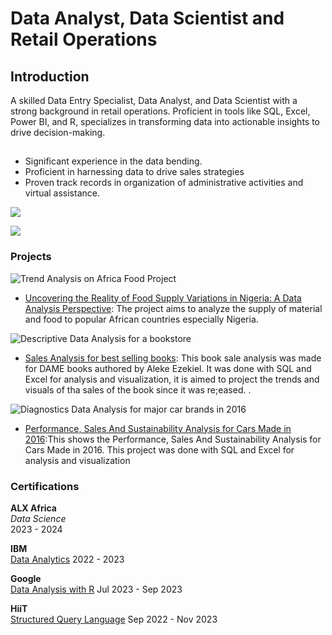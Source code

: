 # Data Analyst, Data Scientist and Retail Operations

## Introduction

A skilled Data Entry Specialist, Data Analyst, and Data Scientist with a strong background in retail operations. Proficient in tools like SQL, Excel, Power BI, and R, specializes in transforming data into actionable insights to drive decision-making.

## 
- Significant experience in the data bending.
- Proficient in harnessing data to drive sales strategies
- Proven track records in organization of administrative activities and virtual assistance.

<a href="https://linkedin.com/in/olabode-shonibare"><img src="https://img.shields.io/badge/linkedin-blue?logo=linkedin&logoWidth=30" /></a>
 
<a href="https://docs.google.com/document/d/1aVGz0nzGlP-s-RM5s2rFbfPEft5o9phJ/edit?usp=sharing&ouid=103520921616473987933&rtpof=true&sd=true"><img src="https://img.shields.io/badge/Resume-green?logo=Resume&logoWidth=30" /></a>
 

### Projects

![Trend Analysis on Africa Food Project](https://github.com/user-attachments/assets/d108b56d-1a26-4738-8798-d948c720c6a8)

- [Uncovering the Reality of Food Supply Variations in Nigeria: A Data Analysis Perspective](https://medium.com/@olabode.shonibare/data-analysis-story-on-food-supply-and-variation-in-nigeria-68557c110f70): The project aims to analyze the supply of material and food to popular African countries especially Nigeria.



![Descriptive Data Analysis for a bookstore](https://github.com/user-attachments/assets/c1c6a4f9-9faf-4585-bf6a-47718de85e36)
- [Sales Analysis for best selling books]([http://projectone.com](https://1drv.ms/x/c/04eb4061a06609d6/EdYJZqBhQOsggARnAgAAAAABr9Zlf5sDkVglBjIwhT0pRQ?e=ulB8Ed)): This book sale analysis was made for DAME books authored by Aleke Ezekiel. It was done with SQL and Excel for analysis and visualization, it is aimed to project the trends and visuals of tha sales of the book since it was re;eased. .



![Diagnostics Data Analysis for major car brands in 2016](https://github.com/user-attachments/assets/0b3860f4-ad33-4774-925f-66dd6b3481a7)
- [Performance, Sales And Sustainability Analysis for Cars Made in 2016]([http://projecttwo.com](https://1drv.ms/x/c/04eb4061a06609d6/EdYJZqBhQOsggAQ-AwAAAAABfJ-tifOf34yc37dBaYAYzg?e=UFNEE8)):This shows the Performance, Sales And Sustainability Analysis for Cars Made in 2016. This project was done with SQL and Excel for analysis and visualization


### Certifications

**ALX Africa**  
*Data Science*  
2023 - 2024
                                                                                      
**IBM**                                                                                      
[Data Analytics](https://www.coursera.org/account/accomplishments/certificate/EKTFGSPNLAQL) 
2022 - 2023

**Google**  
[Data Analysis with R](https://www.coursera.org/account/accomplishments/certificate/Z547RZX435N7)
Jul 2023 - Sep 2023

**HiiT**  
[Structured Query Language](https://hiit.ng/certificates/structured-query-languagesql/?course_id=215047&cert-nonce=7f1249259d)
Sep 2022 - Nov 2023
